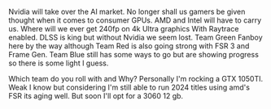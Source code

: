 Nvidia will take over the AI market. No longer shall us gamers be given thought when it comes to consumer GPUs. AMD and Intel will have to carry us. Where will we ever get 240fp on 4k Ultra graphics With Raytrace enabled. DLSS is king but without Nvidia we seem lost. Team Green Fanboy here by the way although Team Red is also going strong with FSR 3 and Frame Gen. Team Blue still has some ways to go but are showing progress so there is some light I guess.

Which team do you roll with and Why? Personally I'm rocking a GTX 1050TI. Weak I know but considering I'm still able to run 2024 titles using amd's FSR its aging well. But soon I'll opt for a 3060 12 gb.

